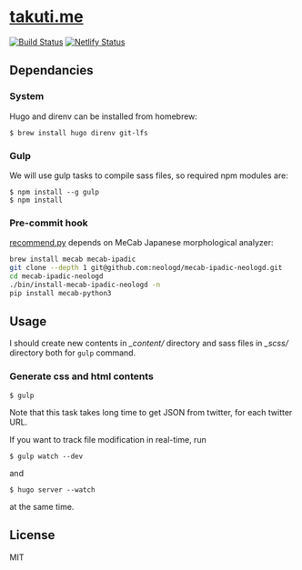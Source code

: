 [takuti.me](http://takuti.me) 
===

[![Build Status](https://travis-ci.org/takuti/takuti.me.svg?branch=master)](https://travis-ci.org/takuti/takuti.me)
[![Netlify Status](https://api.netlify.com/api/v1/badges/9f1d80fa-3dbf-42d7-b7c7-3ad9317ee08e/deploy-status)](https://app.netlify.com/sites/takuti/deploys)

## Dependancies

### System

Hugo and direnv can be installed from homebrew:

```
$ brew install hugo direnv git-lfs
```

### Gulp

We will use gulp tasks to compile sass files, so required npm modules are:

```
$ npm install --g gulp
$ npm install
```

### Pre-commit hook

[recommend.py](./scripts/recommend.py) depends on MeCab Japanese morphological analyzer:

```sh
brew install mecab mecab-ipadic
git clone --depth 1 git@github.com:neologd/mecab-ipadic-neologd.git
cd mecab-ipadic-neologd
./bin/install-mecab-ipadic-neologd -n
pip install mecab-python3
```

## Usage

I should create new contents in *_content/* directory and sass files in *_scss/* directory both for `gulp` command.

### Generate css and html contents

```
$ gulp
```

Note that this task takes long time to get JSON from twitter, for each twitter URL.

If you want to track file modification in real-time, run

```
$ gulp watch --dev
```

and

```
$ hugo server --watch
```

at the same time.

## License

MIT
